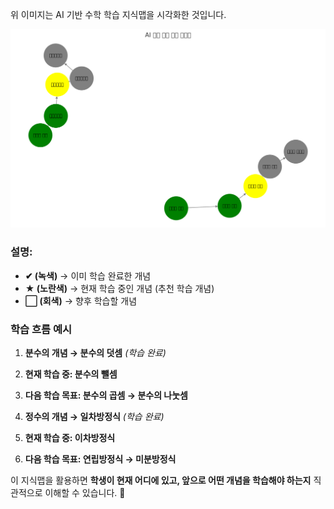 위 이미지는 AI 기반 수학 학습 지식맵을 시각화한 것입니다.

![alt text](image.png)

### **설명:**

-   **✔ (녹색)** → 이미 학습 완료한 개념
-   **★ (노란색)** → 현재 학습 중인 개념 (추천 학습 개념)
-   **⬜ (회색)** → 향후 학습할 개념

### **학습 흐름 예시**

1. **분수의 개념 → 분수의 덧셈** _(학습 완료)_
2. **현재 학습 중: 분수의 뺄셈**
3. **다음 학습 목표: 분수의 곱셈 → 분수의 나눗셈**

4. **정수의 개념 → 일차방정식** _(학습 완료)_
5. **현재 학습 중: 이차방정식**
6. **다음 학습 목표: 연립방정식 → 미분방정식**

이 지식맵을 활용하면 **학생이 현재 어디에 있고, 앞으로 어떤 개념을 학습해야 하는지** 직관적으로 이해할 수 있습니다. 🚀
